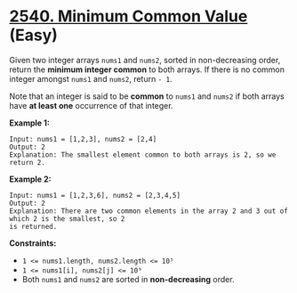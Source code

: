 # [2540. Minimum Common Value][link] (Easy)

[link]: https://leetcode.com/problems/minimum-common-value/

Given two integer arrays `nums1` and `nums2`, sorted in non-decreasing order, return the **minimum
integer common** to both arrays. If there is no common integer amongst `nums1` and `nums2`, return `-
1`.

Note that an integer is said to be **common** to `nums1` and `nums2` if both arrays have **at least
one** occurrence of that integer.

**Example 1:**

```
Input: nums1 = [1,2,3], nums2 = [2,4]
Output: 2
Explanation: The smallest element common to both arrays is 2, so we return 2.
```

**Example 2:**

```
Input: nums1 = [1,2,3,6], nums2 = [2,3,4,5]
Output: 2
Explanation: There are two common elements in the array 2 and 3 out of which 2 is the smallest, so 2
is returned.
```

**Constraints:**

- `1 <= nums1.length, nums2.length <= 10⁵`
- `1 <= nums1[i], nums2[j] <= 10⁹`
- Both `nums1` and `nums2` are sorted in **non-decreasing** order.
